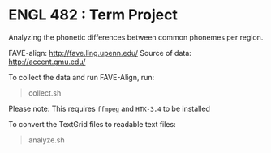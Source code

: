 # ENGL 482 : Term Project
Analyzing the phonetic differences between common phonemes per region.

FAVE-align: http://fave.ling.upenn.edu/
Source of data: http://accent.gmu.edu/

To collect the data and run FAVE-Align, run:
> collect.sh

Please note: This requires `ffmpeg` and `HTK-3.4` to be installed

To convert the TextGrid files to readable text files:
> analyze.sh
